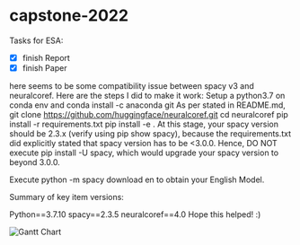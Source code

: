 # capstone-2022
Tasks for ESA:
- [x]  finish Report
- [x] finish Paper

here seems to be some compatibility issue between spacy v3 and neuralcoref. Here are the steps I did to make it work:
Setup a python3.7 on conda env and conda install -c anaconda git
As per stated in README.md,
git clone https://github.com/huggingface/neuralcoref.git
cd neuralcoref
pip install -r requirements.txt
pip install -e .
At this stage, your spacy version should be 2.3.x (verify using pip show spacy), because the requirements.txt did explicitly stated that spacy version has to be <3.0.0. Hence, DO NOT execute pip install -U spacy, which would upgrade your spacy version to beyond 3.0.0.

Execute python -m spacy download en to obtain your English Model.

Summary of key item versions:

Python==3.7.10
spacy==2.3.5
neuralcoref==4.0
Hope this helped! :)

![Gantt Chart](https://github.com/aditikilledar/capstone-2022/blob/a7f2c973cb202794c00baf0c40b2f60b1bdcde1e/UE19CS390B_REVIEW_1.pptx.jpg)
